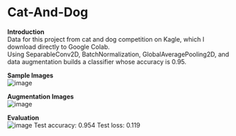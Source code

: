 # Cat-And-Dog

**Introduction**  
Data for this project from cat and dog competition on Kagle, which I download directly to Google Colab.  
Using SeparableConv2D, BatchNormalization, GlobalAveragePooling2D, and data augmentation builds a classifier whose accuracy is 0.95.  

**Sample Images**  
![image](https://github.com/phamvoquoclong/Cat-And-Dog/assets/136946649/ad171a26-976e-4996-ac1b-72c68fa55735)

**Augmentation Images**  
![image](https://github.com/phamvoquoclong/Cat-And-Dog/assets/136946649/9497ac1d-b87e-480b-9c19-048f808ace9f)

**Evaluation**  
![image](https://github.com/phamvoquoclong/Cat-And-Dog/assets/136946649/004c3d8d-05d3-4569-b370-24ffb12364af)
Test accuracy: 0.954
Test loss: 0.119
